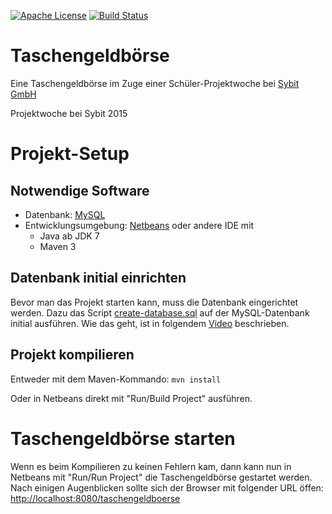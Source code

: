 [![Apache License](http://img.shields.io/badge/license-Apache%202.0-blue.svg?style=flat)](LICENSE)
[![Build Status](https://travis-ci.org/Sybit-Education/taschengeldboerse.svg?branch=develop)](https://travis-ci.org/Sybit-Education/taschengeldboerse)

# Taschengeldbörse
Eine Taschengeldbörse im Zuge einer Schüler-Projektwoche bei [Sybit GmbH](http://www.sybit.de)

Projektwoche bei Sybit 2015

# Projekt-Setup

## Notwendige Software
- Datenbank: [MySQL](https://www.mysql.de/)
- Entwicklungsumgebung: [Netbeans](https://netbeans.org/) oder andere IDE mit
  - Java ab JDK 7
  - Maven 3

## Datenbank initial einrichten
Bevor man das Projekt starten kann, muss die Datenbank eingerichtet werden.
Dazu das Script [create-database.sql](src/main/resources/db/migration/create_database.sql) auf der MySQL-Datenbank initial ausführen. Wie das geht, ist in folgendem [Video](https://www.youtube.com/watch?v=eHDz7uWjCyU) beschrieben.

## Projekt kompilieren
Entweder mit dem Maven-Kommando:
``mvn install``

Oder in Netbeans direkt mit "Run/Build Project" ausführen.

# Taschengeldbörse starten
Wenn es beim Kompilieren zu keinen Fehlern kam, dann kann nun in Netbeans mit "Run/Run Project" die Taschengeldbörse gestartet werden. 
Nach einigen Augenblicken sollte sich der Browser mit folgender URL öffen: [http://localhost:8080/taschengeldboerse](http://localhost:8080/taschengeldboerse)
